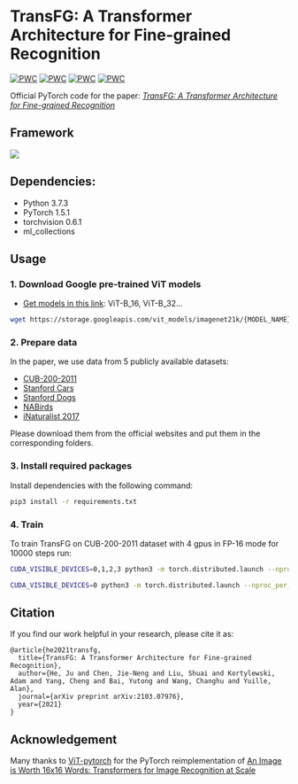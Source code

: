 # TransFG: A Transformer Architecture for Fine-grained Recognition

[![PWC](https://img.shields.io/endpoint.svg?url=https://paperswithcode.com/badge/transfg-a-transformer-architecture-for-fine/fine-grained-image-classification-on-cub-200)](https://paperswithcode.com/sota/fine-grained-image-classification-on-cub-200?p=transfg-a-transformer-architecture-for-fine) [![PWC](https://img.shields.io/endpoint.svg?url=https://paperswithcode.com/badge/transfg-a-transformer-architecture-for-fine/fine-grained-image-classification-on-nabirds)](https://paperswithcode.com/sota/fine-grained-image-classification-on-nabirds?p=transfg-a-transformer-architecture-for-fine) [![PWC](https://img.shields.io/endpoint.svg?url=https://paperswithcode.com/badge/transfg-a-transformer-architecture-for-fine/fine-grained-image-classification-on-stanford-1)](https://paperswithcode.com/sota/fine-grained-image-classification-on-stanford-1?p=transfg-a-transformer-architecture-for-fine) [![PWC](https://img.shields.io/endpoint.svg?url=https://paperswithcode.com/badge/transfg-a-transformer-architecture-for-fine/image-classification-on-inaturalist)](https://paperswithcode.com/sota/image-classification-on-inaturalist?p=transfg-a-transformer-architecture-for-fine)

Official PyTorch code for the paper:  [*TransFG: A Transformer Architecture for Fine-grained Recognition*](https://arxiv.org/abs/2103.07976)  


## Framework

![](./TransFG.png)

## Dependencies:
+ Python 3.7.3
+ PyTorch 1.5.1
+ torchvision 0.6.1
+ ml_collections

## Usage
### 1. Download Google pre-trained ViT models

* [Get models in this link](https://console.cloud.google.com/storage/vit_models/): ViT-B_16, ViT-B_32...
```bash
wget https://storage.googleapis.com/vit_models/imagenet21k/{MODEL_NAME}.npz
```

### 2. Prepare data

In the paper, we use data from 5 publicly available datasets:

+ [CUB-200-2011](http://www.vision.caltech.edu/visipedia/CUB-200-2011.html)
+ [Stanford Cars](https://ai.stanford.edu/~jkrause/cars/car_dataset.html)
+ [Stanford Dogs](http://vision.stanford.edu/aditya86/ImageNetDogs/)
+ [NABirds](http://dl.allaboutbirds.org/nabirds)
+ [iNaturalist 2017](https://github.com/visipedia/inat_comp/tree/master/2017)

Please download them from the official websites and put them in the corresponding folders.

### 3. Install required packages

Install dependencies with the following command:

```bash
pip3 install -r requirements.txt
```

### 4. Train

To train TransFG on CUB-200-2011 dataset with 4 gpus in FP-16 mode for 10000 steps run:

```bash
CUDA_VISIBLE_DEVICES=0,1,2,3 python3 -m torch.distributed.launch --nproc_per_node=4 train.py --dataset CUB_200_2011 --split overlap --num_steps 10000 --fp16 --name sample_run
```
```bash
CUDA_VISIBLE_DEVICES=0 python3 -m torch.distributed.launch --nproc_per_node=1 train.py --dataset CUB_200_2011 --data_root D:\\实验\\数据集\\CUB_200_2011 --split overlap --num_steps 10000 --fp16 --name sample_run --pretrained_dir 'ViT-B_16.npz'
```
## Citation

If you find our work helpful in your research, please cite it as:

```
@article{he2021transfg,
  title={TransFG: A Transformer Architecture for Fine-grained Recognition},
  author={He, Ju and Chen, Jie-Neng and Liu, Shuai and Kortylewski, Adam and Yang, Cheng and Bai, Yutong and Wang, Changhu and Yuille, Alan},
  journal={arXiv preprint arXiv:2103.07976},
  year={2021}
}
```

## Acknowledgement

Many thanks to [ViT-pytorch](https://github.com/jeonsworld/ViT-pytorch) for the PyTorch reimplementation of [An Image is Worth 16x16 Words: Transformers for Image Recognition at Scale](https://arxiv.org/abs/2010.11929)

